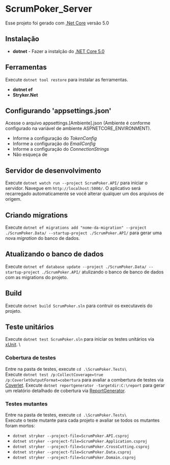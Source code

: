 # ScrumPoker_Server

Esse projeto foi gerado com  [.Net Core](https://dotnet.microsoft.com/download/dotnet-core/5.0) versão 5.0

## Instalação
- **dotnet** - Fazer a instalção do [.NET Core 5.0](https://dotnet.microsoft.com/download/dotnet-core/5.0)

## Ferramentas
Execute `dotnet tool restore` para instalar as ferramentas.
- **dotnet ef**
- **Stryker.Net**

## Configurando 'appsettings.json'
Acesse o arquivo appsettings.[Ambiente].json (Ambiente é conforme configurado na variável de ambiente ASPNETCORE_ENVIRONMENT).
- Informe a configuração do *TokenConfig*
- Informe a configuração do *EmailConfig*
- Informe a configuração do *ConnectionStrings*
- Não esqueça  de 



## Servidor de desenvolvimento
Execute `dotnet watch run --project ScrumPoker.API/` para iniciar o servidor. Navegue em `http://localhost:5000/`. O aplicativo será recarregado automaticamente se você alterar qualquer um dos arquivos de origem.

## Criando migrations
Execute `dotnet ef migrations add "nome-da-migration" --project ./ScrumPoker.Data/ --startup-project ./ScrumPoker.API/` para gerar uma nova *migration* do banco de dados.

## Atualizando o banco de dados
Execute `dotnet ef database update --project ./ScrumPoker.Data/ --startup-project ./ScrumPoker.API/` atulizando o banco de banco de dados com as migrations do projeto.

## Build
Execute `dotnet build ScrumPoker.sln` para contruir os executaveis do projeto.

## Teste unitários
Execute `dotnet test ScrumPoker.sln` para iniciar os testes unitários via [xUnit](https://xunit.net/). \

### Cobertura de testes
Entre na pasta de testes, execute `cd .\ScrumPoker.Tests\` \
Execute `dotnet test /p:CollectCoverage=true /p:CoverletOutputFormat=cobertura` para avaliar a combertura de testes via [Coverlet](https://github.com/coverlet-coverage/coverlet).
Execute `dotnet reportgenerator -targetdir:C:\report` para gerar um relatório detalhado de cobertura via [ReportGenerator](https://github.com/danielpalme/ReportGenerator).

### Testes mutantes
Entre na pasta de testes, execute `cd .\ScrumPoker.Tests\` \
Execute o teste mutante para cada projeto e avaliar se todos os mutantes foram mortos:
- `dotnet stryker --project-file=ScrumPoker.API.csproj`
- `dotnet stryker --project-file=ScrumPoker.Application.csproj`
- `dotnet stryker --project-file=ScrumPoker.CrossCutting.csproj`
- `dotnet stryker --project-file=ScrumPoker.Data.csproj`
- `dotnet stryker --project-file=ScrumPoker.Domain.csproj`
